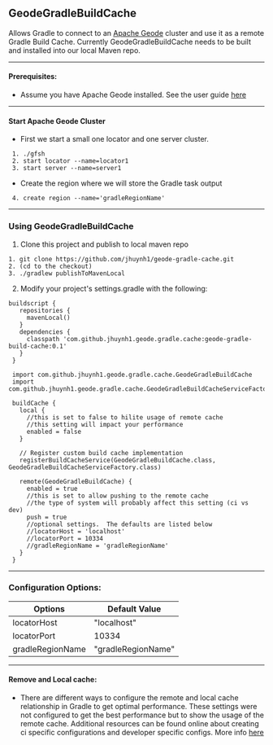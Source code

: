## GeodeGradleBuildCache

Allows Gradle to connect to an [Apache Geode](https://geode.apache.org/) cluster and use it as a remote Gradle Build Cache.
Currently GeodeGradleBuildCache needs to be built and installed into our local Maven repo.

***
#### Prerequisites: 
* Assume you have Apache Geode installed.  See the user guide [here](https://geode.apache.org/docs/)
***
#### Start Apache Geode Cluster
* First we start a small one locator and one server cluster.
```
 1. ./gfsh 
 2. start locator --name=locator1
 3. start server --name=server1 
```
* Create the region where we will store the Gradle task output
```
 4. create region --name='gradleRegionName' 
```
***

### Using GeodeGradleBuildCache
 1. Clone this project and publish to local maven repo
```
1. git clone https://github.com/jhuynh1/geode-gradle-cache.git
2. (cd to the checkout)
3. ./gradlew publishToMavenLocal
```
 2. Modify  your project's settings.gradle with the following:
 
```
buildscript {
   repositories {
     mavenLocal()  
   }
   dependencies {
     classpath 'com.github.jhuynh1.geode.gradle.cache:geode-gradle-build-cache:0.1'
   }
 }
 
 import com.github.jhuynh1.geode.gradle.cache.GeodeGradleBuildCache
 import com.github.jhuynh1.geode.gradle.cache.GeodeGradleBuildCacheServiceFactory
 
 buildCache {
   local {
     //this is set to false to hilite usage of remote cache
     //this setting will impact your performance
     enabled = false 
   }

   // Register custom build cache implementation
   registerBuildCacheService(GeodeGradleBuildCache.class, GeodeGradleBuildCacheServiceFactory.class)
 
   remote(GeodeGradleBuildCache) {
     enabled = true 
     //this is set to allow pushing to the remote cache
     //the type of system will probably affect this setting (ci vs dev)
     push = true
     //optional settings.  The defaults are listed below
     //locatorHost = 'localhost'
     //locatorPort = 10334
     //gradleRegionName = 'gradleRegionName'
   }
 }
```
***
### Configuration Options:

 Options | Default Value
 ---       |---
 locatorHost| "localhost"
 locatorPort| 10334
 gradleRegionName| "gradleRegionName"
*** 

#### Remove and Local cache:
* There are different ways to configure the remote and local cache relationship in Gradle to get optimal performance.  These settings were not configured to get the best performance but to show the usage of the remote cache.  Additional resources can be found online about creating ci specific configurations and developer specific configs.  More info [here](https://docs.gradle.org/current/userguide/build_cache.html)
